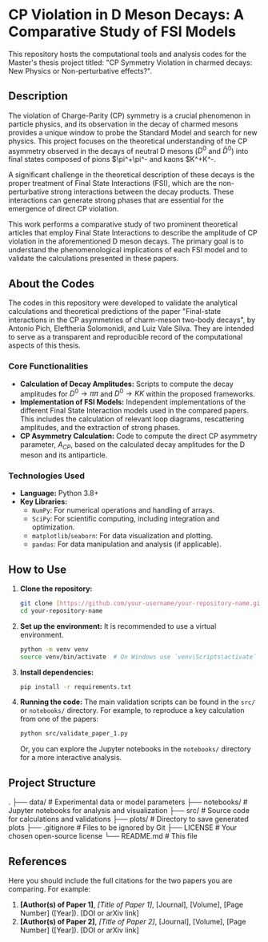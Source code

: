 
# CP Violation in D Meson Decays: A Comparative Study of FSI Models

This repository hosts the computational tools and analysis codes for the Master's thesis project titled: "CP Symmetry Violation in charmed decays: New Physics or Non-perturbative effects?".

## Description

The violation of Charge-Parity (CP) symmetry is a crucial phenomenon in particle physics, and its observation in the decay of charmed mesons provides a unique window to probe the Standard Model and search for new physics. This project focuses on the theoretical understanding of the CP asymmetry observed in the decays of neutral D mesons ($D^0$ and $\bar{D}^0$) into final states composed of pions $\pi^+\pi^- and kaons $K^+K^-.

A significant challenge in the theoretical description of these decays is the proper treatment of Final State Interactions (FSI), which are the non-perturbative strong interactions between the decay products. These interactions can generate strong phases that are essential for the emergence of direct CP violation.

This work performs a comparative study of two prominent theoretical articles that employ Final State Interactions to describe the amplitude of CP violation in the aforementioned D meson decays. The primary goal is to understand the phenomenological implications of each FSI model and to validate the calculations presented in these papers.

## About the Codes

The codes in this repository were developed to validate the analytical calculations and theoretical predictions of the paper "Final-state interactions in the CP asymmetries
of charm-meson two-body decays", by Antonio Pich, Eleftheria Solomonidi, and Luiz Vale Silva. They are intended to serve as a transparent and reproducible record of the computational aspects of this thesis.

### Core Functionalities

* **Calculation of Decay Amplitudes:** Scripts to compute the decay amplitudes for $D^0 \to \pi\pi$ and $D^0 \to KK$ within the proposed frameworks.
* **Implementation of FSI Models:** Independent implementations of the different Final State Interaction models used in the compared papers. This includes the calculation of relevant loop diagrams, rescattering amplitudes, and the extraction of strong phases.
* **CP Asymmetry Calculation:** Code to compute the direct CP asymmetry parameter, $A_{CP}$, based on the calculated decay amplitudes for the D meson and its antiparticle.

### Technologies Used

* **Language:** Python 3.8+
* **Key Libraries:**
    * `NumPy`: For numerical operations and handling of arrays.
    * `SciPy`: For scientific computing, including integration and optimization.
    * `matplotlib`/`seaborn`: For data visualization and plotting.
    * `pandas`: For data manipulation and analysis (if applicable).
   
## How to Use

1.  **Clone the repository:**
    ```bash
    git clone [https://github.com/your-username/your-repository-name.git](https://github.com/your-username/your-repository-name.git)
    cd your-repository-name
    ```

2.  **Set up the environment:**
    It is recommended to use a virtual environment.
    ```bash
    python -m venv venv
    source venv/bin/activate  # On Windows use `venv\Scripts\activate`
    ```

3.  **Install dependencies:**
    ```bash
    pip install -r requirements.txt
    ```

4.  **Running the code:**
    The main validation scripts can be found in the `src/` or `notebooks/` directory. For example, to reproduce a key calculation from one of the papers:
    ```bash
    python src/validate_paper_1.py
    ```
    Or, you can explore the Jupyter notebooks in the `notebooks/` directory for a more interactive analysis.

## Project Structure

.
├── data/               # Experimental data or model parameters
├── notebooks/          # Jupyter notebooks for analysis and visualization
├── src/                # Source code for calculations and validations
├── plots/              # Directory to save generated plots
├── .gitignore          # Files to be ignored by Git
├── LICENSE             # Your chosen open-source license
└── README.md           # This file


## References

Here you should include the full citations for the two papers you are comparing. For example:

1.  **[Author(s) of Paper 1]**, *[Title of Paper 1]*, [Journal], [Volume], [Page Number] ([Year]). [DOI or arXiv link]
2.  **[Author(s) of Paper 2]**, *[Title of Paper 2]*, [Journal], [Volume], [Page Number] ([Year]). [DOI or arXiv link]
